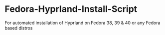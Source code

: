 # Fedora-Hyprland-Install-Script
For automated installation of Hyprland on Fedora 38, 39 &amp; 40 or any Fedora based distros
